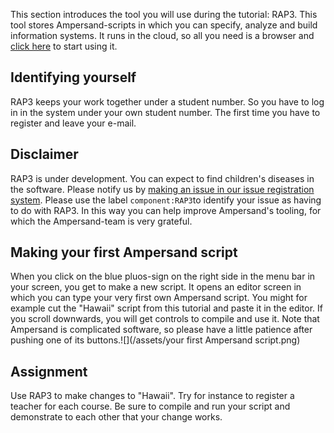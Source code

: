 This section introduces the tool you will use during the tutorial: RAP3. This tool stores Ampersand-scripts in which you can specify, analyze and build information systems. It runs in the cloud, so all you need is a browser and [click here](http://52.174.4.78/RAP3) to start using it.

## Identifying yourself

RAP3 keeps your work together under a student number. So you have to log in in the system under your own student number. The first time you have to register and leave your e-mail.

## Disclaimer

RAP3 is under development. You can expect to find children's diseases in the software. Please notify us by [making an issue in our issue registration system](https://github.com/AmpersandTarski/Ampersand/issues). Please use the label `component:RAP3`to identify your issue as having to do with RAP3. In this way you can help improve Ampersand's tooling, for which the Ampersand-team is very grateful.

## Making your first Ampersand script

When you click on the blue pluos-sign on the right side in the menu bar in your screen, you get to make a new script. It opens an editor screen in which you can type your very first own Ampersand script. You might for example cut the "Hawaii" script from this tutorial and paste it in the editor. If you scroll downwards, you will get controls to compile and use it. Note that Ampersand is complicated software, so please have a little patience after pushing one of its buttons.![](/assets/your first Ampersand script.png)

## Assignment

Use RAP3 to make changes to "Hawaii". Try for instance to register a teacher for each course. Be sure to compile and run your script and demonstrate to each other that your change works.




